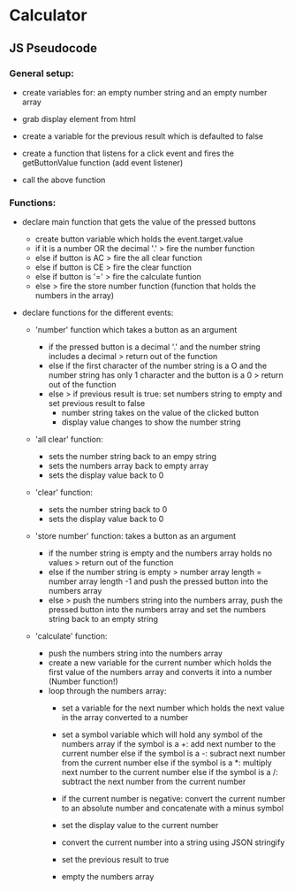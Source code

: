 # Calculator

## JS Pseudocode

### General setup:
* create variables for: an empty number string and an empty number array
* grab display element from html
* create a variable for the previous result which is defaulted to false

* create a function that listens for a click event and fires the getButtonValue function (add event listener)
* call the above function

### Functions:
* declare main function that gets the value of the pressed buttons
    * create button variable which holds the event.target.value  
    * if it is a number OR the decimal '.' > fire the number function
    * else if button is AC > fire the all clear function
    * else if button is CE > fire the clear function
    * else if button is '=' > fire the calculate funtion
    * else > fire the store number function (function that holds the numbers in the array)


* declare functions for the different events:
    * 'number' function which takes a button as an argument
        - if the pressed button is a decimal '.' and the number string includes a decimal > return out of the function
        - else if the first character of the number string is a O and the number string has only 1 character and the button is a 0 > return out of the function
        - else > if previous result is true: set numbers string to empty and set previous result to false
            - number string takes on the value of the clicked button
            - display value changes to show the number string

    * 'all clear' function: 
        - sets the number string back to an empy string
        - sets the numbers array back to empty array
        - sets the display value back to 0
    
    * 'clear' function:
        - sets the number string back to 0
        - sets the display value back to 0

    * 'store number' function: takes a button as an argument
        - if the number string is empty and the numbers array holds no values > return out of the function
        - else if the number string is empty > number array length = number array length -1 and push the pressed button into the numbers array
        - else > push the numbers string into the numbers array, push the pressed button into the numbers array and set the numbers string back to an empty string

    * 'calculate' function:
        - push the numbers string into the numbers array
        - create a new variable for the current number which holds the first value of the numbers array and converts it into a number (Number function!)
        - loop through the numbers array:
            - set a variable for the next number which holds the next value in the array converted to a number
            - set a symbol variable which will hold any symbol of the numbers array
                if the symbol is a +: add next number to the current number
                else if the symbol is a -: subract next number from the current number
                else if the symbol is a *: multiply next number to the current number
                else if the symbol is a /: subtract the next number from the current number
            - if the current number is negative: convert the current number to an absolute number and concatenate with a minus symbol 

            - set the display value to the current number
            - convert the current number into a string using JSON stringify
            - set the previous result to true
            - empty the numbers array



